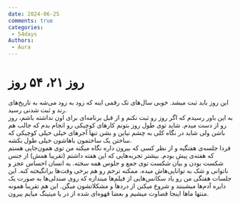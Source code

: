 ```yaml
---
date: 2024-06-25
comments: true
categories:
 - 54days
Authors:
 - Aura
---
```

# روز ۲۱، ۵۴ روز
این روز باید ثبت میشد. خوبی سال‌های تک رقمی اینه که زود به زود می‌شه به تاریخ‌های رند و ثبت شدنی رسید. <!-- more -->
</br>
به این باور رسیدم که اگر روز رو ثبت نکنم و از قبل برنامه‌ای برای اون نداشته باشم، روز رو از دست میدم. شاید توی طول روز بتونم کارهای کوچیکی رو انجام بدم که جالب هم باشن ولی شاید در نگاه کلی به چشم نیاین و بشن تنها آجرهای خیلی خیلی کوچیکی که ساختن یک ساختمون باهاشون خیلی طول بکشه. </br>
فردا جلسه‌ی هفتگیه و از نظر کسی که بیرون داره نگاه میکنه من توی همون‌جایی هستم که هفته‌ی پیش بودم. بیشتر تجربه‌هایی که این هفته داشتم (تقریبا همش) از جنس شکست بودن و بیان شکست توی جمع و جلوس همه سخته. به انسان احساس عجز و ناتوانی و شک به توانایی‌هاش میده. ممکنه ترحم رو هم برخی وقت‌ها برانگیخته کنه. این جلسات هفتگی من رو یاد سکانس‌هایی از فیلم‌ها میندازه که روی صندلی‌ها به صورت یک دایره آدم‌ها میشینند و شروع میکنن از دردها و مشکلاتشون میگن. این هم تقریبا همونه منتها ماها اینجا قضاوت میشیم و بعضا قهوه‌ای شده از در یا میتینگ میایم بیرون. </br>
